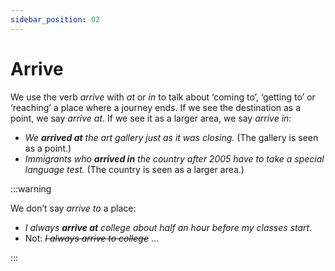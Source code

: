 ```yaml
---
sidebar_position: 02
---
```


# Arrive

We use the verb *arrive* with *at* or *in* to talk about ‘coming to’, ‘getting to’ or ‘reaching’ a place where a journey ends. If we see the destination as a point, we say *arrive at*. If we see it as a larger area, we say *arrive in*:

- *We **arrived at** the art gallery just as it was closing.* (The gallery is seen as a point.)
- *Immigrants who **arrived in** the country after 2005 have to take a special language test.* (The country is seen as a larger area.)

:::warning

We don’t say *arrive to* a place:

- *I always **arrive at** college about half an hour before my classes start.*
- Not: *~~I always arrive to college~~* …

:::
